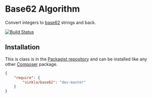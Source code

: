 Base62 Algorithm
================

Convert integers to [base62](http://en.wikipedia.org/wiki/62) strings and back.

[![Build Status](https://travis-ci.org/vinkla/base62.png?branch=master)](https://travis-ci.org/vinkla/base62)

Installation
--------------
This is class is in the [Packagist repository](https://packagist.org/packages/vinkla/base62) and can be installed like any other [Composer](https://getcomposer.org/) package.

```json
{
	"require": {
		"vinkla/base62": "dev-master"
	}
}
```
